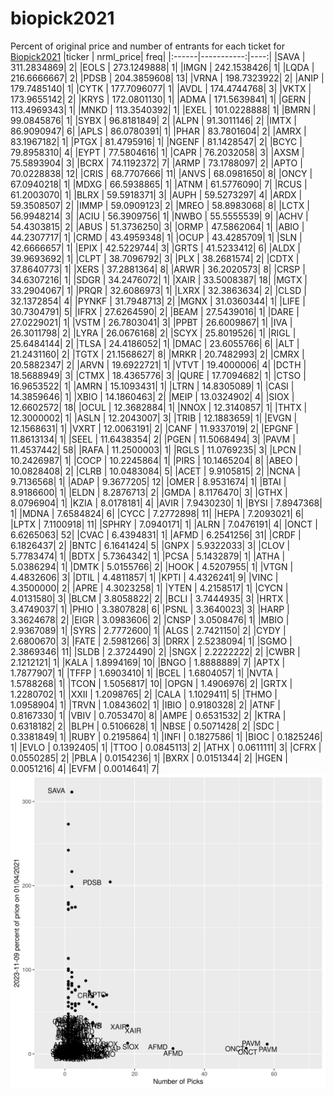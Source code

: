 # biopick2021
Percent of original price and number of entrants for each ticket for [Biopick2021](https://twitter.com/hashtag/Biopick2021)
|ticker |  nrml_price| freq|
|:------|-----------:|----:|
|SAVA   | 311.2834869|    2|
|EOLS   | 273.1249888|    1|
|IMGN   | 242.1538426|    1|
|LQDA   | 216.6666667|    2|
|PDSB   | 204.3859608|   13|
|VRNA   | 198.7323922|    2|
|ANIP   | 179.7485140|    1|
|CYTK   | 177.7096077|    1|
|AVDL   | 174.4744768|    3|
|VKTX   | 173.9655142|    2|
|KRYS   | 172.0801130|    1|
|ADMA   | 171.5639841|    1|
|GERN   | 113.4969343|    1|
|MNKD   | 113.3540392|    1|
|EXEL   | 101.0228888|    1|
|BMRN   |  99.0845876|    1|
|SYBX   |  96.8181849|    2|
|ALPN   |  91.3011146|    2|
|IMTX   |  86.9090947|    6|
|APLS   |  86.0780391|    1|
|PHAR   |  83.7801604|    2|
|AMRX   |  83.1967182|    1|
|PTGX   |  81.4795916|    1|
|NGENF  |  81.1428547|    2|
|BCYC   |  79.8958310|    4|
|EYPT   |  77.5804616|    1|
|CAPR   |  76.2032058|    3|
|AXSM   |  75.5893904|    3|
|BCRX   |  74.1192372|    7|
|ARMP   |  73.1788097|    2|
|APTO   |  70.0228838|   12|
|CRIS   |  68.7707666|   11|
|ANVS   |  68.0981650|    8|
|ONCY   |  67.0940218|    1|
|MDXG   |  66.5938865|    1|
|ATNM   |  61.5776090|    7|
|RCUS   |  61.2003070|    1|
|BLRX   |  59.5918371|    3|
|AUPH   |  59.5273297|    4|
|ARDX   |  59.3508507|    2|
|IMMP   |  59.0909123|    2|
|MREO   |  58.8983068|    8|
|LCTX   |  56.9948214|    3|
|ACIU   |  56.3909756|    1|
|NWBO   |  55.5555539|    9|
|ACHV   |  54.4303815|    2|
|ABUS   |  51.3736250|    3|
|ORMP   |  47.5862064|    1|
|ABIO   |  44.2307717|    1|
|CRMD   |  43.4959348|    1|
|OCUP   |  43.4285709|    1|
|SLN    |  42.6666657|    1|
|EPIX   |  42.5229744|    3|
|GRTS   |  41.5233412|    6|
|ALDX   |  39.9693692|    1|
|CLPT   |  38.7096792|    3|
|PLX    |  38.2681574|    2|
|CDTX   |  37.8640773|    1|
|XERS   |  37.2881364|    8|
|ARWR   |  36.2020573|    8|
|CRSP   |  34.6307216|    1|
|SDGR   |  34.2476072|    1|
|XAIR   |  33.5008387|   18|
|MGTX   |  33.2904067|    1|
|PRQR   |  32.6086973|    1|
|LXRX   |  32.3863634|    2|
|CLSD   |  32.1372854|    4|
|PYNKF  |  31.7948713|    2|
|MGNX   |  31.0360344|    1|
|LIFE   |  30.7304791|    5|
|IFRX   |  27.6264590|    2|
|BEAM   |  27.5439016|    1|
|DARE   |  27.0229021|    1|
|VSTM   |  26.7803041|    3|
|PPBT   |  26.6009867|    1|
|IVA    |  26.3011798|    2|
|LYRA   |  26.0676168|    2|
|SCYX   |  25.8019526|    1|
|RIGL   |  25.6484144|    2|
|TLSA   |  24.4186052|    1|
|DMAC   |  23.6055766|    6|
|ALT    |  21.2431160|    2|
|TGTX   |  21.1568627|    8|
|MRKR   |  20.7482993|    2|
|CMRX   |  20.5882347|    2|
|ARVN   |  19.6922721|    1|
|VTVT   |  19.4000006|    4|
|DCTH   |  18.5688949|    3|
|CTMX   |  18.4365776|    3|
|QURE   |  17.7094682|    1|
|CTSO   |  16.9653522|    1|
|AMRN   |  15.1093431|    1|
|LTRN   |  14.8305089|    1|
|CASI   |  14.3859646|    1|
|XBIO   |  14.1860463|    2|
|MEIP   |  13.0324902|    4|
|SIOX   |  12.6602572|   18|
|OCUL   |  12.3682884|    1|
|NNOX   |  12.3140857|    1|
|THTX   |  12.3000002|    1|
|ASLN   |  12.2043007|    3|
|TRIB   |  12.1883659|    1|
|EVGN   |  12.1568631|    1|
|VXRT   |  12.0063191|    2|
|CANF   |  11.9337019|    2|
|EPGNF  |  11.8613134|    1|
|SEEL   |  11.6438354|    2|
|PGEN   |  11.5068494|    3|
|PAVM   |  11.4537442|   58|
|RAFA   |  11.2500003|    1|
|RGLS   |  11.0769235|    3|
|LPCN   |  10.2426987|    1|
|COCP   |  10.2245864|    1|
|PIRS   |  10.1465204|    8|
|ABEO   |  10.0828408|    2|
|CLRB   |  10.0483084|    5|
|ACET   |   9.9105815|    2|
|NCNA   |   9.7136568|    1|
|ADAP   |   9.3677205|   12|
|OMER   |   8.9531674|    1|
|BTAI   |   8.9186600|    1|
|ELDN   |   8.2876713|    2|
|GMDA   |   8.1176470|    3|
|GTHX   |   8.0796904|    1|
|KZIA   |   8.0178181|    4|
|AVIR   |   7.9430230|    1|
|BYSI   |   7.8947368|    1|
|MDNA   |   7.6584824|    6|
|CYCC   |   7.2772898|   11|
|HEPA   |   7.2093021|    6|
|LPTX   |   7.1100918|   11|
|SPHRY  |   7.0940171|    1|
|ALRN   |   7.0476191|    4|
|ONCT   |   6.6265063|   52|
|CVAC   |   6.4394831|    1|
|AFMD   |   6.2541256|   31|
|CRDF   |   6.1826437|    2|
|BNTC   |   6.1641424|    5|
|GNPX   |   5.9322033|    3|
|CLOV   |   5.7783474|    1|
|BDTX   |   5.7364342|    1|
|PCSA   |   5.1432879|    1|
|ATHA   |   5.0386294|    1|
|DMTK   |   5.0155766|    2|
|HOOK   |   4.5207955|    1|
|VTGN   |   4.4832606|    3|
|DTIL   |   4.4811857|    1|
|KPTI   |   4.4326241|    9|
|VINC   |   4.3500000|    2|
|APRE   |   4.3023258|    1|
|YTEN   |   4.2158517|    1|
|CYCN   |   4.0131580|    3|
|BLCM   |   3.8058822|    2|
|BCLI   |   3.7444935|    3|
|HRTX   |   3.4749037|    1|
|PHIO   |   3.3807828|    6|
|PSNL   |   3.3640023|    3|
|HARP   |   3.3624678|    2|
|EIGR   |   3.0983606|    2|
|CNSP   |   3.0508476|    1|
|MBIO   |   2.9367089|    1|
|SYRS   |   2.7772600|    1|
|ALGS   |   2.7421150|    2|
|CYDY   |   2.6800670|    3|
|FATE   |   2.5981266|    3|
|DRRX   |   2.5238094|    1|
|SGMO   |   2.3869346|   11|
|SLDB   |   2.3724490|    2|
|SNGX   |   2.2222222|    2|
|CWBR   |   2.1212121|    1|
|KALA   |   1.8994169|   10|
|BNGO   |   1.8888889|    7|
|APTX   |   1.7877907|    1|
|TFFP   |   1.6903410|    1|
|BCEL   |   1.6804057|    1|
|NVTA   |   1.5788268|    1|
|TCON   |   1.5056817|   10|
|OPGN   |   1.4906976|    2|
|GRTX   |   1.2280702|    1|
|XXII   |   1.2098765|    2|
|CALA   |   1.1029411|    5|
|THMO   |   1.0958904|    1|
|TRVN   |   1.0843602|    1|
|IBIO   |   0.9180328|    2|
|ATNF   |   0.8167330|    1|
|VBIV   |   0.7053470|    8|
|AMPE   |   0.6531532|    2|
|KTRA   |   0.6318182|    2|
|BLPH   |   0.5106628|    1|
|NBSE   |   0.5071428|    2|
|SDC    |   0.3381849|    1|
|RUBY   |   0.2195864|    1|
|INFI   |   0.1827586|    1|
|BIOC   |   0.1825246|    1|
|EVLO   |   0.1392405|    1|
|TTOO   |   0.0845113|    2|
|ATHX   |   0.0611111|    3|
|CFRX   |   0.0550285|    2|
|PBLA   |   0.0154236|    1|
|BXRX   |   0.0151344|    2|
|HGEN   |   0.0051216|    4|
|EVFM   |   0.0014641|    7|
![retvspicks](biopicks.png?raw=true)
